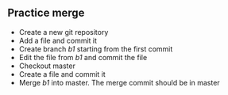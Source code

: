 ## Practice merge

* Create a new git repository
* Add a file and commit it
* Create branch *b1* starting from the first commit
* Edit the file from *b1* and commit the file
* Checkout master
* Create a file and commit it
* Merge *b1* into master. The merge commit should be in master
